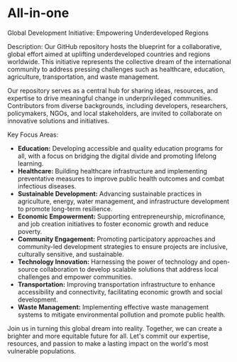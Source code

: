 # All-in-one
Global Development Initiative: Empowering Underdeveloped Regions

Description:
Our GitHub repository hosts the blueprint for a collaborative, global effort aimed at uplifting underdeveloped countries and regions worldwide. This initiative represents the collective dream of the international community to address pressing challenges such as healthcare, education, agriculture, transportation, and waste management.

Our repository serves as a central hub for sharing ideas, resources, and expertise to drive meaningful change in underprivileged communities. Contributors from diverse backgrounds, including developers, researchers, policymakers, NGOs, and local stakeholders, are invited to collaborate on innovative solutions and initiatives.

Key Focus Areas:

- **Education:** Developing accessible and quality education programs for all, with a focus on bridging the digital divide and promoting lifelong learning.
- **Healthcare:** Building healthcare infrastructure and implementing preventative measures to improve public health outcomes and combat infectious diseases.
- **Sustainable Development:** Advancing sustainable practices in agriculture, energy, water management, and infrastructure development to promote long-term resilience.
- **Economic Empowerment:** Supporting entrepreneurship, microfinance, and job creation initiatives to foster economic growth and reduce poverty.
- **Community Engagement:** Promoting participatory approaches and community-led development strategies to ensure projects are inclusive, culturally sensitive, and sustainable.
- **Technology Innovation:** Harnessing the power of technology and open-source collaboration to develop scalable solutions that address local challenges and empower communities.
- **Transportation:** Improving transportation infrastructure to enhance accessibility and connectivity, facilitating economic growth and social development.
- **Waste Management:** Implementing effective waste management systems to mitigate environmental pollution and promote public health.

Join us in turning this global dream into reality. Together, we can create a brighter and more equitable future for all. Let's commit our expertise, resources, and passion to make a lasting impact on the world's most vulnerable populations.
